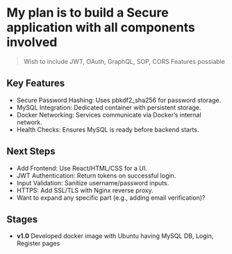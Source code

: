 # My plan is to build a Secure application with all components involved

> Wish to include JWT, OAuth, GraphQL, SOP, CORS Features possiable

## Key Features
- Secure Password Hashing: Uses pbkdf2_sha256 for password storage.
- MySQL Integration: Dedicated container with persistent storage.
- Docker Networking: Services communicate via Docker’s internal network.
- Health Checks: Ensures MySQL is ready before backend starts.



## Next Steps
- Add Frontend: Use React/HTML/CSS for a UI.
- JWT Authentication: Return tokens on successful login.
- Input Validation: Sanitize username/password inputs.
- HTTPS: Add SSL/TLS with Nginx reverse proxy.
- Want to expand any specific part (e.g., adding email verification)?



## Stages
- **v1.0** Developed docker image with Ubuntu having MySQL DB, Login, Register pages
